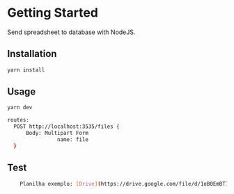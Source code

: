 # Getting Started

  Send spreadsheet to database with NodeJS.

## Installation

```sh
yarn install
```
## Usage

```sh
yarn dev
```
```sh
routes:
  POST http://localhost:3535/files {
      Body: Multipart Form
                name: file
  }
```
## Test
```sh
    Planilha exemplo: [Drive](https://drive.google.com/file/d/1oB0EmBT7zzmXpUGNtezQr4-4YAHh3x9u/view?usp=sharing)
```

